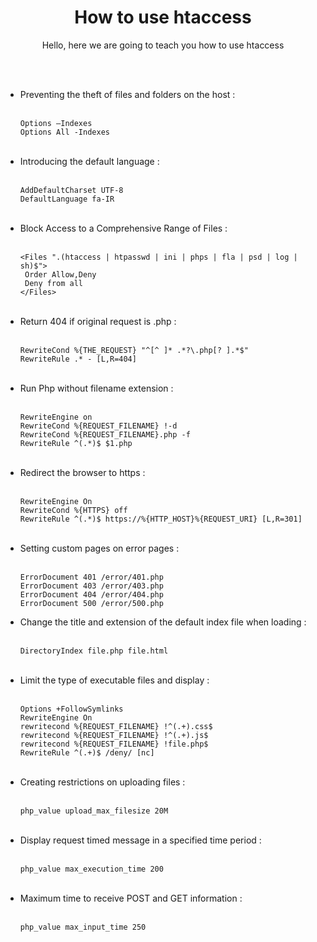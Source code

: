 <div align="center">
  <h1>How to use htaccess</h1>
  <p>Hello, here we are going to teach you how to use htaccess</p><br><br>
  <div align="left">
    <ul>
      <li>Preventing the theft of files and folders on the host :</li><br>
      <pre><code>Options –Indexes
Options All -Indexes</code></pre><br>
      <li>Introducing the default language :</li><br>
      <pre><code>AddDefaultCharset UTF-8
DefaultLanguage fa-IR</code></pre><br>
       <li>Block Access to a Comprehensive Range of Files :</li><br>
      <pre><code>&lt;Files ".(htaccess | htpasswd | ini | phps | fla | psd | log | sh)$"&gt;
 Order Allow,Deny
 Deny from all
&lt;/Files&gt;</code></pre><br>
      <li>Return 404 if original request is .php :</li><br>
      <pre><code>RewriteCond %{THE_REQUEST} "^[^ ]* .*?\.php[? ].*$"
RewriteRule .* - [L,R=404]</code></pre><br>
      <li>Run Php without filename extension :</li><br>
      <pre><code>RewriteEngine on
RewriteCond %{REQUEST_FILENAME} !-d
RewriteCond %{REQUEST_FILENAME}.php -f
RewriteRule ^(.*)$ $1.php</code></pre><br>
      <li>Redirect the browser to https :</li><br>
      <pre><code>RewriteEngine On
RewriteCond %{HTTPS} off
RewriteRule ^(.*)$ https://%{HTTP_HOST}%{REQUEST_URI} [L,R=301]</code></pre><br>   
      <li>Setting custom pages on error pages :</li><br>
      <pre><code>ErrorDocument 401 /error/401.php
ErrorDocument 403 /error/403.php
ErrorDocument 404 /error/404.php
ErrorDocument 500 /error/500.php</code></pre>
      <li>Change the title and extension of the default index file when loading :</li><br>
      <pre><code>DirectoryIndex file.php file.html</code></pre><br>
      <li>Limit the type of executable files and display :</li><br>
      <pre><code>Options +FollowSymlinks
RewriteEngine On
rewritecond %{REQUEST_FILENAME} !^(.+).css$
rewritecond %{REQUEST_FILENAME} !^(.+).js$
rewritecond %{REQUEST_FILENAME} !file.php$
RewriteRule ^(.+)$ /deny/ [nc]</code></pre><br>
      <li>Creating restrictions on uploading files :</li><br>
      <pre><code>php_value upload_max_filesize 20M</code></pre><br>
      <li>Display request timed message in a specified time period :</li><br>
      <pre><code>php_value max_execution_time 200</code></pre><br>
      <li>Maximum time to receive POST and GET information :</li><br>
      <pre><code>php_value max_input_time 250</code></pre><br>   
    </ul>
  </div>
</div>
